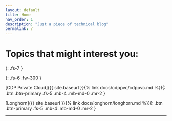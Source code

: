 ```yaml
---
layout: default
title: Home
nav_order: 1
description: "Just a piece of technical blog"
permalink: /
---
```


# Topics that might interest you:
{: .fs-7 }

{: .fs-6 .fw-300 }

[CDP Private Cloud]({{ site.baseurl }}{% link docs/cdppvc/cdppvc.md %}){: .btn .btn-primary .fs-5 .mb-4 .mb-md-0 .mr-2 }

[Longhorn]({{ site.baseurl }}{% link docs/longhorn/longhorn.md %}){: .btn .btn-primary .fs-5 .mb-4 .mb-md-0 .mr-2 }

---



